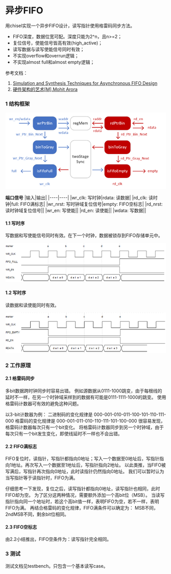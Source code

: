异步FIFO 
=======================
用chisel实现一个异步FIFO设计，读写指针使用格雷码同步方法。
* FIFO深度，数据位宽可配。深度只能为2^n，且n>=2；
* 复位信号，使能信号皆高有效(high_active)；
* 读写数据与读写使能信号同时有效；
* 不实现overflow和overrun逻辑；
* 不实现almost full和almost empty逻辑；

参考文档：
1. [Simulation and Synthesis Techniques for Asynchronous FIFO Design](http://www.sunburst-design.com/papers/CummingsSNUG2002SJ_FIFO1.pdf)
2. [硬件架构的艺术[M].Mohit Arora](https://book.douban.com/subject/26957371/)
### 1 结构框架
![async_fifo_block_diagram](https://github.com/zhongethan/AsyncFifo/blob/master/src/main/resources/afifo.png)

**端口信号**
|输入|输出|
|----|----|
|wr_clk: 写时钟|rdata: 读数据|
|rd_clk: 读时钟|full: FIFO满标志|
|wr_nrst: 写时钟域复位信号|empty: FIFO空标志|
|rd_nrst: 读时钟域复位信号||
|wr_en: 写使能||
|rd_en: 读使能||
|wdata: 写数据||

#### 1.1 写时序
写数据和写使能信号同时有效。在下一个时钟，数据被锁存到FIFO存储单元中。

![async_fifo_write_timing](https://github.com/zhongethan/AsyncFifo/blob/master/src/main/resources/FIFO_WRITE.png)
#### 1.2 写时序
读数据和读使能同时有效。

![async_fifo_read_timing](https://github.com/zhongethan/AsyncFifo/blob/master/src/main/resources/FIFO_READ.png)
### 2 工作原理
#### 2.1 格雷码同步
多bit数据跨时钟同步时容易出错。
例如源数据从0111-1000跳变，由于每根线的延时不一样，在另一个时钟域采样到的数据有可能是0111-1111-1000的跳变。
使用格雷码计数器可有效的避免这种问题。
 
以3-bit计数器为例：
二进制码的变化规律是 000-001-010-011-100-101-110-111-000
格雷码的变化规律是  000-001-011-010-110-111-101-100-000
很容易发现，格雷码计数器每次只有一个bit变化。
将格雷码计数器同步到另一个时钟域，由于每次只有一个bit发生变化，即使线延时不一样也不会出错。
#### 2.2 FIFO满标志
FIFO复位时，读指针，写指针都指向0地址；写入一个数据至0地址后，写指针指向1地址。再次写入一个数据至1地址后，写指针指向2地址。
以此类推，当FIFO被写满后，写指针再次指向0地址，此时读指针仍然指向0地址。
我们可以暂时认为当写指针等于读指针时，FIFO为满。

仔细思考一下发现，复位之后，读写指针都指向0地址，读写指针也相同，此时FIFO却为空。
为了区分这两种情况，需要额外添加一个高bit位（MSB）。
当读写指针指向同一个地址时，若这个高bit值一样，表明FIFO为空，若不一样，表明FIFO为满。
再结合格雷码的变化规律，FIFO满条件可以确定为：
MSB不同，2ndMSB不同，剩余bit位相同。
#### 2.3 FIFO空标志
由2.2小结推出，FIFO空条件为：读写指针完全相同。
### 3 测试
测试文档见testbench。只包含一个基本读写case。
